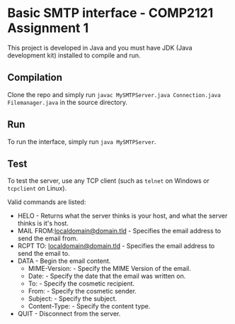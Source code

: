 # Basic SMTP interface - COMP2121 Assignment 1
This project is developed in Java and you must have JDK (Java development kit) installed to compile and run.


## Compilation
Clone the repo and simply run `javac MySMTPServer.java Connection.java Filemanager.java` in the source directory.

## Run
To run the interface, simply run `java MySMTPServer`.

## Test
To test the server, use any TCP client (such as `telnet` on Windows or `tcpclient` on Linux).

Valid commands are listed:
* HELO                               - Returns what the server thinks is your host, and what the server thinks is it's host.
* MAIL FROM:<localdomain@domain.tld> - Specifies the email address to send the email from.
* RCPT TO:  <localdomain@domain.tld> - Specifies the email address to send the email to.
* DATA                               - Begin the email content.
  * MIME-Version:                     - Specify the MIME Version of the email.
  * Date:                             - Specify the date that the email was written on.
  * To:                               - Specify the cosmetic recipient.
  * From:                             - Specify the cosmetic sender.
  * Subject:                          - Specify the subject.
  * Content-Type:                     - Specify the content type.
* QUIT                               - Disconnect from the server.